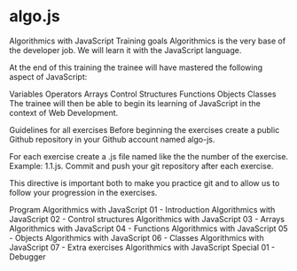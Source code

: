 # algo.js

Algorithmics with JavaScript
Training goals
Algorithmics is the very base of the developer job. We will learn it with the JavaScript language.

At the end of this training the trainee will have mastered the following aspect of JavaScript:

Variables
Operators
Arrays
Control Structures
Functions
Objects
Classes
The trainee will then be able to begin its learning of JavaScript in the context of Web Development.

Guidelines for all exercises
Before beginning the exercises create a public Github repository in your Github account named algo-js.

For each exercise create a .js file named like the the number of the exercise. Example: 1.1.js. Commit and push your git repository after each exercise.

This directive is important both to make you practice git and to allow us to follow your progression in the exercises.

Program
Algorithmics with JavaScript 01 - Introduction
Algorithmics with JavaScript 02 - Control structures
Algorithmics with JavaScript 03 - Arrays
Algorithmics with JavaScript 04 - Functions
Algorithmics with JavaScript 05 - Objects
Algorithmics with JavaScript 06 - Classes
Algorithmics with JavaScript 07 - Extra exercises
Algorithmics with JavaScript Special 01 - Debugger
